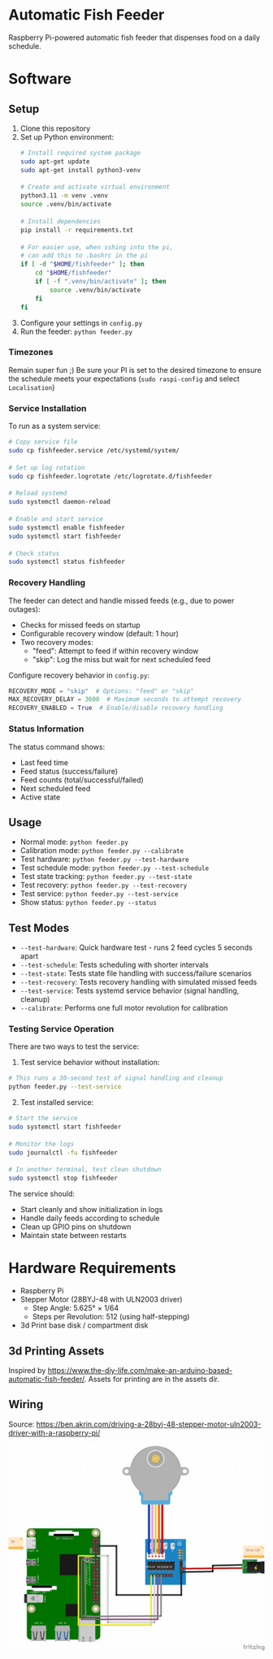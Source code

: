 # Automatic Fish Feeder

Raspberry Pi-powered automatic fish feeder that dispenses food on a daily schedule.

# Software

## Setup

1. Clone this repository
2. Set up Python environment:
    ```bash
    # Install required system package
    sudo apt-get update
    sudo apt-get install python3-venv

    # Create and activate virtual environment
    python3.11 -m venv .venv
    source .venv/bin/activate

    # Install dependencies
    pip install -r requirements.txt

    # For easier use, when sshing into the pi,
    # can add this to .bashrc in the pi
    if [ -d "$HOME/fishfeeder" ]; then
        cd "$HOME/fishfeeder"
        if [ -f ".venv/bin/activate" ]; then
            source .venv/bin/activate
        fi
    fi
    ```
3. Configure your settings in `config.py`
4. Run the feeder: `python feeder.py`

### Timezones

Remain super fun ;)   Be sure your PI is set to the desired timezone to ensure the schedule meets your expectations (`sudo raspi-config` and select `Localisation`)

### Service Installation
To run as a system service:
```bash
# Copy service file
sudo cp fishfeeder.service /etc/systemd/system/

# Set up log rotation
sudo cp fishfeeder.logrotate /etc/logrotate.d/fishfeeder

# Reload systemd
sudo systemctl daemon-reload

# Enable and start service
sudo systemctl enable fishfeeder
sudo systemctl start fishfeeder

# Check status
sudo systemctl status fishfeeder
```

### Recovery Handling
The feeder can detect and handle missed feeds (e.g., due to power outages):

- Checks for missed feeds on startup
- Configurable recovery window (default: 1 hour)
- Two recovery modes:
  - "feed": Attempt to feed if within recovery window
  - "skip": Log the miss but wait for next scheduled feed

Configure recovery behavior in `config.py`:
```python
RECOVERY_MODE = "skip"  # Options: "feed" or "skip"
MAX_RECOVERY_DELAY = 3600  # Maximum seconds to attempt recovery
RECOVERY_ENABLED = True  # Enable/disable recovery handling
```

### Status Information
The status command shows:
- Last feed time
- Feed status (success/failure)
- Feed counts (total/successful/failed)
- Next scheduled feed
- Active state

## Usage

- Normal mode: `python feeder.py`
- Calibration mode: `python feeder.py --calibrate`
- Test hardware: `python feeder.py --test-hardware`
- Test schedule mode: `python feeder.py --test-schedule`
- Test state tracking: `python feeder.py --test-state`
- Test recovery: `python feeder.py --test-recovery`
- Test service: `python feeder.py --test-service`
- Show status: `python feeder.py --status`

## Test Modes
- `--test-hardware`: Quick hardware test - runs 2 feed cycles 5 seconds apart
- `--test-schedule`: Tests scheduling with shorter intervals
- `--test-state`: Tests state file handling with success/failure scenarios
- `--test-recovery`: Tests recovery handling with simulated missed feeds
- `--test-service`: Tests systemd service behavior (signal handling, cleanup)
- `--calibrate`: Performs one full motor revolution for calibration

### Testing Service Operation
There are two ways to test the service:

1. Test service behavior without installation:
```bash
# This runs a 30-second test of signal handling and cleanup
python feeder.py --test-service
```

2. Test installed service:
```bash
# Start the service
sudo systemctl start fishfeeder

# Monitor the logs
sudo journalctl -fu fishfeeder

# In another terminal, test clean shutdown
sudo systemctl stop fishfeeder
```

The service should:
- Start cleanly and show initialization in logs
- Handle daily feeds according to schedule
- Clean up GPIO pins on shutdown
- Maintain state between restarts


# Hardware Requirements

- Raspberry Pi
- Stepper Motor (28BYJ-48 with ULN2003 driver)
  - Step Angle: 5.625° × 1/64
  - Steps per Revolution: 512 (using half-stepping)
- 3d Print base disk / compartment disk

## 3d Printing Assets

Inspired by https://www.the-diy-life.com/make-an-arduino-based-automatic-fish-feeder/.   Assets for printing are in the assets dir.

## Wiring

Source: https://ben.akrin.com/driving-a-28byj-48-stepper-motor-uln2003-driver-with-a-raspberry-pi/

![Wiring Diagram](assets/wiring.png)
